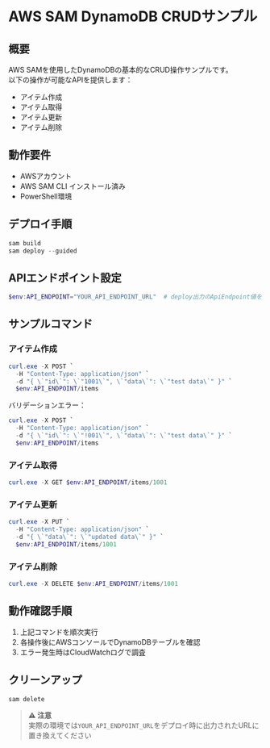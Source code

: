 # AWS SAM DynamoDB CRUDサンプル

## 概要
AWS SAMを使用したDynamoDBの基本的なCRUD操作サンプルです。  
以下の操作が可能なAPIを提供します：
- アイテム作成
- アイテム取得
- アイテム更新
- アイテム削除

## 動作要件
- AWSアカウント
- AWS SAM CLI インストール済み
- PowerShell環境

## デプロイ手順
```powershell
sam build
sam deploy --guided
```

## APIエンドポイント設定
```powershell
$env:API_ENDPOINT="YOUR_API_ENDPOINT_URL"  # deploy出力のApiEndpoint値を設定
```

## サンプルコマンド
### アイテム作成
```powershell
curl.exe -X POST `
  -H "Content-Type: application/json" `
  -d "{ \`"id\`": \`"1001\`", \`"data\`": \`"test data\`" }" `
  $env:API_ENDPOINT/items
```

バリデーションエラー：
```powershell
curl.exe -X POST `
  -H "Content-Type: application/json" `
  -d "{ \`"id\`": \`"!001\`", \`"data\`": \`"test data\`" }" `
  $env:API_ENDPOINT/items
```

### アイテム取得
```powershell
curl.exe -X GET $env:API_ENDPOINT/items/1001
```

### アイテム更新
```powershell
curl.exe -X PUT `
  -H "Content-Type: application/json" `
  -d "{ \`"data\`": \`"updated data\`" }" `
  $env:API_ENDPOINT/items/1001
```

### アイテム削除
```powershell
curl.exe -X DELETE $env:API_ENDPOINT/items/1001
```

## 動作確認手順
1. 上記コマンドを順次実行
2. 各操作後にAWSコンソールでDynamoDBテーブルを確認
3. エラー発生時はCloudWatchログで調査

## クリーンアップ
```powershell
sam delete
```

> **⚠ 注意**  
> 実際の環境では`YOUR_API_ENDPOINT_URL`をデプロイ時に出力されたURLに置き換えてください

